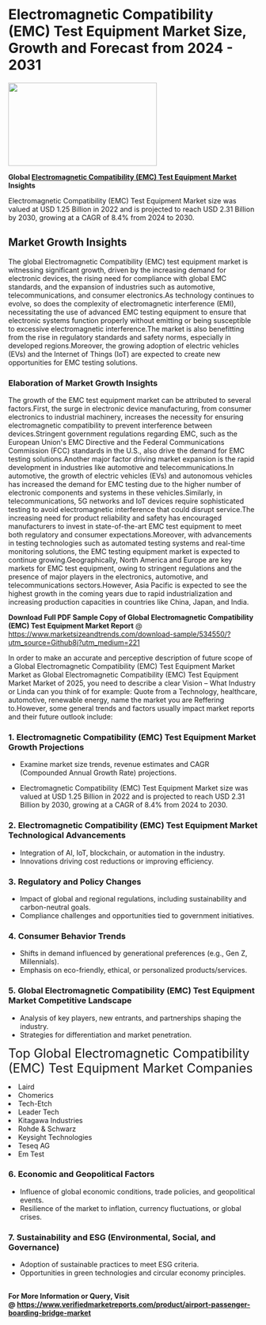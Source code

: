<H1>Electromagnetic Compatibility (EMC) Test Equipment Market Size, Growth and Forecast from 2024 - 2031</H1><img class="aligncenter size-medium wp-image-584254" src="https://thirdeyenews.in/wp-content/uploads/2024/09/Global-Market-Research-300x168.jpeg" alt="" width="300" height="168" /><p><strong>Global&nbsp;<a href="https://www.marketsizeandtrends.com/download-sample/534550/?utm_source=Github8j?utm_medium=221">Electromagnetic Compatibility (EMC) Test Equipment Market</a> Insights</strong></p><p>Electromagnetic Compatibility (EMC) Test Equipment Market size was valued at USD 1.25 Billion in 2022 and is projected to reach USD 2.31 Billion by 2030, growing at a CAGR of 8.4% from 2024 to 2030.</p><p><h2>Market Growth Insights</h2> The global Electromagnetic Compatibility (EMC) test equipment market is witnessing significant growth, driven by the increasing demand for electronic devices, the rising need for compliance with global EMC standards, and the expansion of industries such as automotive, telecommunications, and consumer electronics.As technology continues to evolve, so does the complexity of electromagnetic interference (EMI), necessitating the use of advanced EMC testing equipment to ensure that electronic systems function properly without emitting or being susceptible to excessive electromagnetic interference.The market is also benefitting from the rise in regulatory standards and safety norms, especially in developed regions.Moreover, the growing adoption of electric vehicles (EVs) and the Internet of Things (IoT) are expected to create new opportunities for EMC testing solutions. <h3>Elaboration of Market Growth Insights</h3> The growth of the EMC test equipment market can be attributed to several factors.First, the surge in electronic device manufacturing, from consumer electronics to industrial machinery, increases the necessity for ensuring electromagnetic compatibility to prevent interference between devices.Stringent government regulations regarding EMC, such as the European Union's EMC Directive and the Federal Communications Commission (FCC) standards in the U.S., also drive the demand for EMC testing solutions.Another major factor driving market expansion is the rapid development in industries like automotive and telecommunications.In automotive, the growth of electric vehicles (EVs) and autonomous vehicles has increased the demand for EMC testing due to the higher number of electronic components and systems in these vehicles.Similarly, in telecommunications, 5G networks and IoT devices require sophisticated testing to avoid electromagnetic interference that could disrupt service.The increasing need for product reliability and safety has encouraged manufacturers to invest in state-of-the-art EMC test equipment to meet both regulatory and consumer expectations.Moreover, with advancements in testing technologies such as automated testing systems and real-time monitoring solutions, the EMC testing equipment market is expected to continue growing.Geographically, North America and Europe are key markets for EMC test equipment, owing to stringent regulations and the presence of major players in the electronics, automotive, and telecommunications sectors.However, Asia Pacific is expected to see the highest growth in the coming years due to rapid industrialization and increasing production capacities in countries like China, Japan, and India.</p><p><span class=""><strong>Download Full PDF Sample Copy of Global Electromagnetic Compatibility (EMC) Test Equipment Market Report</strong> @ <a href="https://www.marketsizeandtrends.com/download-sample/534550/?utm_source=Github8j?utm_medium=221" target="_blank">https://www.marketsizeandtrends.com/download-sample/534550/?utm_source=Github8j?utm_medium=221</a></span></p><p>In order to make an accurate and perceptive description of future scope of a Global&nbsp;Electromagnetic Compatibility (EMC) Test Equipment Market Market as Global&nbsp;Electromagnetic Compatibility (EMC) Test Equipment Market Market of 2025, you need to describe a clear Vision &ndash; What Industry or Linda can you think of for example: Quote from a Technology, healthcare, automotive, renewable energy, name the market you are Reffering to.However, some general trends and factors usually impact market reports and their future outlook include:</p><h3>1.&nbsp;<strong>Electromagnetic Compatibility (EMC) Test Equipment Market Growth Projections</strong></h3><ul><li>Examine market size trends, revenue estimates and CAGR (Compounded Annual Growth Rate) projections.</li><li><p>Electromagnetic Compatibility (EMC) Test Equipment Market size was valued at USD 1.25 Billion in 2022 and is projected to reach USD 2.31 Billion by 2030, growing at a CAGR of 8.4% from 2024 to 2030.</p></li></ul><h3>2.&nbsp;<strong>Electromagnetic Compatibility (EMC) Test Equipment Market Technological Advancements</strong></h3><ul><li>Integration of AI, IoT, blockchain, or automation in the industry.</li><li>Innovations driving cost reductions or improving efficiency.</li></ul><h3>3.&nbsp;<strong>Regulatory and Policy Changes</strong></h3><ul><li>Impact of global and regional regulations, including sustainability and carbon-neutral goals.</li><li>Compliance challenges and opportunities tied to government initiatives.</li></ul><h3>4.&nbsp;<strong>Consumer Behavior Trends</strong></h3><ul><li>Shifts in demand influenced by generational preferences (e.g., Gen Z, Millennials).</li><li>Emphasis on eco-friendly, ethical, or personalized products/services.</li></ul><h3>5.&nbsp;<strong>Global Electromagnetic Compatibility (EMC) Test Equipment Market Competitive Landscape</strong></h3><ul><li>Analysis of key players, new entrants, and partnerships shaping the industry.</li><li>Strategies for differentiation and market penetration.</li></ul><p data-pm-slice="1 1 []"><span style="color: inherit; font-family: inherit; font-size: 25px;">Top Global Electromagnetic Compatibility (EMC) Test Equipment Market Companies</span></p><div class="" data-test-id=""><p><li>Laird</li><li> Chomerics</li><li> Tech-Etch</li><li> Leader Tech</li><li> Kitagawa Industries</li><li> Rohde & Schwarz</li><li> Keysight Technologies</li><li> Teseq AG</li><li> Em Test</li></p></div><h3>6.&nbsp;<strong>Economic and Geopolitical Factors</strong></h3><ul><li>Influence of global economic conditions, trade policies, and geopolitical events.</li><li>Resilience of the market to inflation, currency fluctuations, or global crises.</li></ul><h3>7.&nbsp;<strong>Sustainability and ESG (Environmental, Social, and Governance)</strong></h3><ul><li>Adoption of sustainable practices to meet ESG criteria.</li><li>Opportunities in green technologies and circular economy principles.</li></ul><h2><strong style="font-size: 14px;">For More Information or Query, Visit @&nbsp;</strong><a style="background-color: #ffffff; font-size: 14px;" href="https://www.marketsizeandtrends.com/report/electromagnetic-compatibility-emc-test-equipment-market/" target="_blank">https://www.verifiedmarketreports.com/product/airport-passenger-boarding-bridge-market</a></h2>
